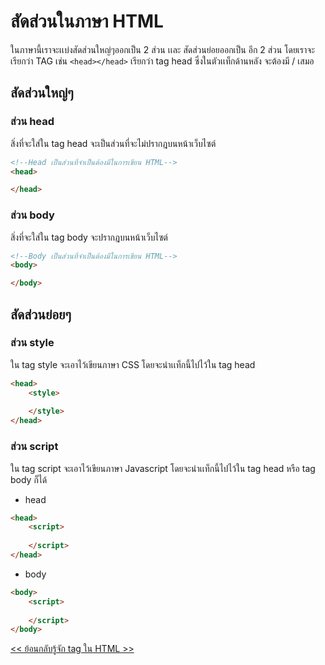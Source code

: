 # สัดส่วนในภาษา HTML

ในภาษานี้เราจะเเบ่งสัดส่วนใหญ่ๆออกเป็น 2 ส่วน เเละ สัดส่วนย่อยออกเป็น อีก 2 ส่วน
โดยเราจะเรียกว่า TAG เช่น `<head></head>` เรียกว่า tag head ซึ่งในตัวเเท็กด้านหลัง </head> จะต้องมี / เสมอ

## สัดส่วนใหญ่ๆ

### ส่วน head
สิ่งที่จะใส่ใน tag head จะเป็นส่วนที่จะไม่ปรากฎบนหน้าเว็บไซต์
``` html
<!--Head เป็นส่วนที่จำเป็นต้องมีในการเขียน HTML-->
<head>

</head>
```
### ส่วน body
สิ่งที่จะใส่ใน tag body จะปรากฎบนหน้าเว็บไซต์
``` html
<!--Body เป็นส่วนที่จำเป็นต้องมีในการเขียน HTML-->
<body>

</body>
```
## สัดส่วนย่อยๆ

### ส่วน style
ใน tag style จะเอาไว้เขียนภาษา CSS โดยจะนำเเท็กนี้ไปไว้ใน tag head
``` html
<head>
    <style>
    
    </style>
</head>
```
### ส่วน script
ใน tag script จะเอาไว้เขียนภาษา Javascript โดยจะนำเเท็กนี้ไปไว้ใน tag head หรือ tag body ก็ได้

- head
``` html
<head>
    <script>
    
    </script>
</head>
```

- body
``` html
<body>
    <script>
    
    </script>
</body>
```

[<< ย้อนกลับ]()[รู้จัก tag ใน HTML >>]()